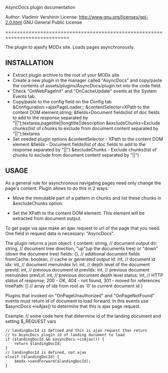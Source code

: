 AsyncDocs plugin documentation

Author: Vladimir Vershinin
License: http://www.gnu.org/licenses/gpl-2.0.html GNU General Public License

============================================================================

The plugin to ajaxify MODx site.
Loads pages asynchronously.


INSTALLATION
--------------------------------------------------------------------------
- Extract plugin archive to the root of your MODx site
- Create a new plugin in the manager called "AsyncDocs" and copy/paste the contents of assets/plugins/AsyncDocs/plugin.txt
into the code field.
- Check "OnWebPageInit" and "OnCacheUpdate" events at the System Events tab.
- Copy/paste to the config field on the Config tab
    &Configuration:=ajaxPageLoader;; &contentSelector=XPath to the content DOM element;string; &fields=Document fields(list of doc fields to add to the response separated by "||");textarea;pagetitle||longtitle||description &excludeChunks=Exclude chunks(list of chunks to exclude from document content separated by "||");textarea
- Set needed plugin options
    &contentSelector - XPath to the content DOM element
    &fields - Document fields(list of doc fields to add to the response separated by "||")
    &excludeChunks - Exclude chunks(list of chunks to exclude from document content separated by "||")


USAGE
--------------------------------------------------------------------------
As a general rule for asynchronous navigating pages need only change the page's content.
Plugin allows to do this in 2 ways:

- Move the immutable part of a pattern in chunks and list these chunks in &excludeChunks option.

- Set the XPath to the content DOM element. This element will be extracted from document output.

To get page via ajax make an ajax request to url of the page that you need. One field
in request data is necessary: "AsyncDocs".

The plugin returns a json object:
    {
        content: string,                // document output
        dir: string,                    // document tree direction, "up"(up the documents tree) or "down"(down the document tree)
        fields: {},                     // additional document fields
        fromCache: boolean,             // cache or generated output
        id: int,                        // document id
        idx: int,                       // document menuindex
        lvl: int,                       // depth level of the document
        prevId: int,                    // previous document id
        prevIdx: int,                   // previous document menuindex
        prevLvl: int,                   // previous document depth level
        status: int,                    // HTTP status of response; 200 - OK, 404 - not found, 301 - moved for references
        treePath: []                    // array of ids from root as '0' to current document id
    }

Plugins that invoked on "OnPageUnauthorized" and "OnPageNotFound" events
must return id of document to load forward. In this events use $asyncDocs->isAjax() to
determine that this is ajax page request.

Example:
    // some code here that determine id of the landing document and setting $_REQUEST vars

    // landingDocId is defined and this is ajax request than return
    // to AsyncDocs plugin id of landing document to load
    if ($landingDocId && $asyncDocs->isAjax()) { 
        return $landingDocId; 
    }
    // landingDocId is defined, not ajax
    elseif ($landingDocId) {
        $modx->sendForward($landingDocId);
    }


